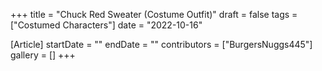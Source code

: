 +++
title = "Chuck Red Sweater (Costume Outfit)"
draft = false
tags = ["Costumed Characters"]
date = "2022-10-16"

[Article]
startDate = ""
endDate = ""
contributors = ["BurgersNuggs445"]
gallery = []
+++
